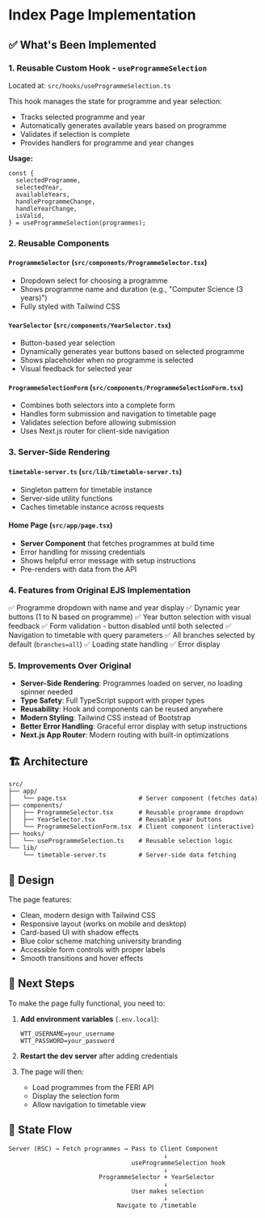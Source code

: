 # Index Page Implementation

## ✅ What's Been Implemented

### 1. **Reusable Custom Hook** - `useProgrammeSelection`
Located at: `src/hooks/useProgrammeSelection.ts`

This hook manages the state for programme and year selection:
- Tracks selected programme and year
- Automatically generates available years based on programme
- Validates if selection is complete
- Provides handlers for programme and year changes

**Usage:**
```tsx
const {
  selectedProgramme,
  selectedYear,
  availableYears,
  handleProgrammeChange,
  handleYearChange,
  isValid,
} = useProgrammeSelection(programmes);
```

### 2. **Reusable Components**

#### `ProgrammeSelector` (`src/components/ProgrammeSelector.tsx`)
- Dropdown select for choosing a programme
- Shows programme name and duration (e.g., "Computer Science (3 years)")
- Fully styled with Tailwind CSS

#### `YearSelector` (`src/components/YearSelector.tsx`)
- Button-based year selection
- Dynamically generates year buttons based on selected programme
- Shows placeholder when no programme is selected
- Visual feedback for selected year

#### `ProgrammeSelectionForm` (`src/components/ProgrammeSelectionForm.tsx`)
- Combines both selectors into a complete form
- Handles form submission and navigation to timetable page
- Validates selection before allowing submission
- Uses Next.js router for client-side navigation

### 3. **Server-Side Rendering**

#### `timetable-server.ts` (`src/lib/timetable-server.ts`)
- Singleton pattern for timetable instance
- Server-side utility functions
- Caches timetable instance across requests

#### Home Page (`src/app/page.tsx`)
- **Server Component** that fetches programmes at build time
- Error handling for missing credentials
- Shows helpful error message with setup instructions
- Pre-renders with data from the API

### 4. **Features from Original EJS Implementation**

✅ Programme dropdown with name and year display
✅ Dynamic year buttons (1 to N based on programme)
✅ Year button selection with visual feedback
✅ Form validation - button disabled until both selected
✅ Navigation to timetable with query parameters
✅ All branches selected by default (`branches=all`)
✅ Loading state handling
✅ Error display

### 5. **Improvements Over Original**

- **Server-Side Rendering**: Programmes loaded on server, no loading spinner needed
- **Type Safety**: Full TypeScript support with proper types
- **Reusability**: Hook and components can be reused anywhere
- **Modern Styling**: Tailwind CSS instead of Bootstrap
- **Better Error Handling**: Graceful error display with setup instructions
- **Next.js App Router**: Modern routing with built-in optimizations

## 🏗️ Architecture

```
src/
├── app/
│   └── page.tsx                    # Server component (fetches data)
├── components/
│   ├── ProgrammeSelector.tsx       # Reusable programme dropdown
│   ├── YearSelector.tsx            # Reusable year buttons
│   └── ProgrammeSelectionForm.tsx  # Client component (interactive)
├── hooks/
│   └── useProgrammeSelection.ts    # Reusable selection logic
└── lib/
    └── timetable-server.ts         # Server-side data fetching
```

## 🎨 Design

The page features:
- Clean, modern design with Tailwind CSS
- Responsive layout (works on mobile and desktop)
- Card-based UI with shadow effects
- Blue color scheme matching university branding
- Accessible form controls with proper labels
- Smooth transitions and hover effects

## 📝 Next Steps

To make the page fully functional, you need to:

1. **Add environment variables** (`.env.local`):
   ```env
   WTT_USERNAME=your_username
   WTT_PASSWORD=your_password
   ```

2. **Restart the dev server** after adding credentials

3. The page will then:
   - Load programmes from the FERI API
   - Display the selection form
   - Allow navigation to timetable view

## 🔄 State Flow

```
Server (RSC) → Fetch programmes → Pass to Client Component
                                           ↓
                                  useProgrammeSelection hook
                                           ↓
                         ProgrammeSelector + YearSelector
                                           ↓
                                  User makes selection
                                           ↓
                              Navigate to /timetable
```
